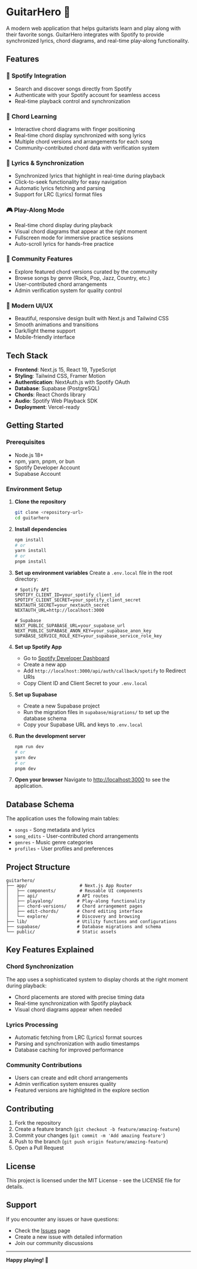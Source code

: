 # GuitarHero 🎸

A modern web application that helps guitarists learn and play along with their favorite songs. GuitarHero integrates with Spotify to provide synchronized lyrics, chord diagrams, and real-time play-along functionality.

## Features

### 🎵 **Spotify Integration**
- Search and discover songs directly from Spotify
- Authenticate with your Spotify account for seamless access
- Real-time playback control and synchronization

### 🎼 **Chord Learning**
- Interactive chord diagrams with finger positioning
- Real-time chord display synchronized with song lyrics
- Multiple chord versions and arrangements for each song
- Community-contributed chord data with verification system

### 📝 **Lyrics & Synchronization**
- Synchronized lyrics that highlight in real-time during playback
- Click-to-seek functionality for easy navigation
- Automatic lyrics fetching and parsing
- Support for LRC (Lyrics) format files

### 🎮 **Play-Along Mode**
- Real-time chord display during playback
- Visual chord diagrams that appear at the right moment
- Fullscreen mode for immersive practice sessions
- Auto-scroll lyrics for hands-free practice

### 🌟 **Community Features**
- Explore featured chord versions curated by the community
- Browse songs by genre (Rock, Pop, Jazz, Country, etc.)
- User-contributed chord arrangements
- Admin verification system for quality control

### 🎨 **Modern UI/UX**
- Beautiful, responsive design built with Next.js and Tailwind CSS
- Smooth animations and transitions
- Dark/light theme support
- Mobile-friendly interface

## Tech Stack

- **Frontend**: Next.js 15, React 19, TypeScript
- **Styling**: Tailwind CSS, Framer Motion
- **Authentication**: NextAuth.js with Spotify OAuth
- **Database**: Supabase (PostgreSQL)
- **Chords**: React Chords library
- **Audio**: Spotify Web Playback SDK
- **Deployment**: Vercel-ready

## Getting Started

### Prerequisites

- Node.js 18+ 
- npm, yarn, pnpm, or bun
- Spotify Developer Account
- Supabase Account

### Environment Setup

1. **Clone the repository**
   ```bash
   git clone <repository-url>
   cd guitarhero
   ```

2. **Install dependencies**
   ```bash
   npm install
   # or
   yarn install
   # or
   pnpm install
   ```

3. **Set up environment variables**
   Create a `.env.local` file in the root directory:
   ```env
   # Spotify API
   SPOTIFY_CLIENT_ID=your_spotify_client_id
   SPOTIFY_CLIENT_SECRET=your_spotify_client_secret
   NEXTAUTH_SECRET=your_nextauth_secret
   NEXTAUTH_URL=http://localhost:3000

   # Supabase
   NEXT_PUBLIC_SUPABASE_URL=your_supabase_url
   NEXT_PUBLIC_SUPABASE_ANON_KEY=your_supabase_anon_key
   SUPABASE_SERVICE_ROLE_KEY=your_supabase_service_role_key
   ```

4. **Set up Spotify App**
   - Go to [Spotify Developer Dashboard](https://developer.spotify.com/dashboard)
   - Create a new app
   - Add `http://localhost:3000/api/auth/callback/spotify` to Redirect URIs
   - Copy Client ID and Client Secret to your `.env.local`

5. **Set up Supabase**
   - Create a new Supabase project
   - Run the migration files in `supabase/migrations/` to set up the database schema
   - Copy your Supabase URL and keys to `.env.local`

6. **Run the development server**
   ```bash
   npm run dev
   # or
   yarn dev
   # or
   pnpm dev
   ```

7. **Open your browser**
   Navigate to [http://localhost:3000](http://localhost:3000) to see the application.

## Database Schema

The application uses the following main tables:
- `songs` - Song metadata and lyrics
- `song_edits` - User-contributed chord arrangements
- `genres` - Music genre categories
- `profiles` - User profiles and preferences

## Project Structure

```
guitarhero/
├── app/                    # Next.js App Router
│   ├── components/         # Reusable UI components
│   ├── api/               # API routes
│   ├── playalong/         # Play-along functionality
│   ├── chord-versions/    # Chord arrangement pages
│   ├── edit-chords/       # Chord editing interface
│   └── explore/           # Discovery and browsing
├── lib/                   # Utility functions and configurations
├── supabase/              # Database migrations and schema
└── public/                # Static assets
```

## Key Features Explained

### Chord Synchronization
The app uses a sophisticated system to display chords at the right moment during playback:
- Chord placements are stored with precise timing data
- Real-time synchronization with Spotify playback
- Visual chord diagrams appear when needed

### Lyrics Processing
- Automatic fetching from LRC (Lyrics) format sources
- Parsing and synchronization with audio timestamps
- Database caching for improved performance

### Community Contributions
- Users can create and edit chord arrangements
- Admin verification system ensures quality
- Featured versions are highlighted in the explore section

## Contributing

1. Fork the repository
2. Create a feature branch (`git checkout -b feature/amazing-feature`)
3. Commit your changes (`git commit -m 'Add amazing feature'`)
4. Push to the branch (`git push origin feature/amazing-feature`)
5. Open a Pull Request

## License

This project is licensed under the MIT License - see the LICENSE file for details.

## Support

If you encounter any issues or have questions:
- Check the [Issues](https://github.com/your-repo/guitarhero/issues) page
- Create a new issue with detailed information
- Join our community discussions

---

**Happy playing! 🎸**

